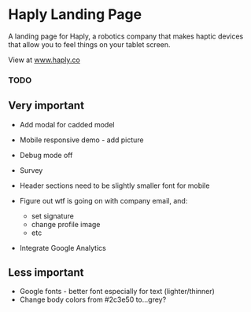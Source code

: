 # Haply Landing Page 

A landing page for Haply, a robotics company that makes haptic devices that allow you to feel things on your tablet screen.

View at www.haply.co

### TODO ###

## Very important 
- Add modal for cadded model 
- Mobile responsive demo - add picture
- Debug mode off 
- Survey 
- Header sections need to be slightly smaller font for mobile

- Figure out wtf is going on with company email, and:
	- set signature
	- change profile image 
	- etc
- Integrate Google Analytics

## Less important
- Google fonts - better font especially for text (lighter/thinner)
- Change body colors from #2c3e50 to...grey? 
